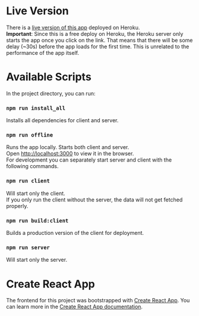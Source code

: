 # Live Version

There is a [live version of this app](https://fathomless-everglades-14095.herokuapp.com/) deployed on Heroku.\
**Important**: Since this is a free deploy on Heroku, the Heroku server only starts the app once you click on the link. That means that there will be some delay (~30s) before the app loads for the first time. This is unrelated to the performance of the app itself.


# Available Scripts

In the project directory, you can run:

### `npm run install_all`
Installs all dependencies for client and server.

### `npm run offline`

Runs the app locally. Starts both client and server. \
Open [http://localhost:3000](http://localhost:3000) to view it in the browser.\
For development you can separately start server and client with the following commands.

### `npm run client`

Will start only the client.\
If you only run the client without the server, the data will not get fetched properly.

### `npm run build:client`

Builds a production version of the client for deployment.

### `npm run server`

Will start only the server.


# Create React App

The frontend for this project was bootstrapped with [Create React App](https://github.com/facebook/create-react-app).
You can learn more in the [Create React App documentation](https://facebook.github.io/create-react-app/docs/getting-started).
